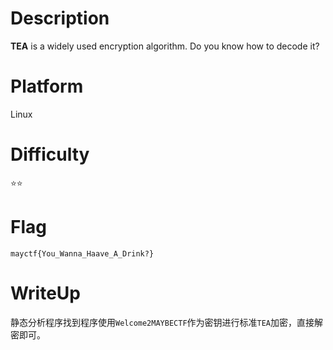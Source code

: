 # Description
**TEA** is a widely used encryption algorithm.
Do you know how to decode it?  

# Platform
Linux

# Difficulty
⭐⭐

# Flag
`mayctf{You_Wanna_Haave_A_Drink?}`

# WriteUp
静态分析程序找到程序使用`Welcome2MAYBECTF`作为密钥进行标准`TEA`加密，直接解密即可。
